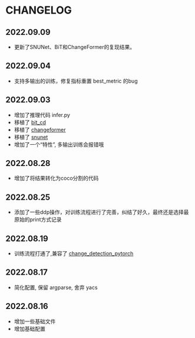 # CHANGELOG

## 2022.09.09

- 更新了SNUNet、BiT和ChangeFormer的复现结果。

## 2022.09.04

- 支持多输出的训练，修复指标重置 best_metric 的bug

## 2022.09.03

- 增加了推理代码 infer.py  
- 移植了 [bit_cd](https://github.com/justchenhao/BIT_CD) 
- 移植了 [changeformer](https://github.com/wgcban/ChangeFormer/blob/main/models/ChangeFormer.py)
- 移植了 [snunet](https://github.com/likyoo/Siam-NestedUNet/)
- 增加了一个“特性”, 多输出训练会报错哦

## 2022.08.28

- 增加了将结果转化为coco分割的代码


## 2022.08.25

- 添加了一些ddp操作，对训练流程进行了完善，纠结了好久，最终还是选择最原始的print方式记录


## 2022.08.19

- 训练流程打通了,兼容了 [change_detection_pytorch](https://github.com/likyoo/change_detection.pytorch)

## 2022.08.17

- 简化配置, 保留 argparse, 舍弃 yacs


## 2022.08.16

- 增加一些基础文件
- 增加基础配置




